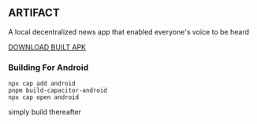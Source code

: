 ## ARTIFACT

A local decentralized news app that enabled everyone's voice to be heard

[DOWNLOAD BUILT APK](https://github.com/isitraghav/artifact/releases/download/v1.0.0/app_v1.0.0__debug.apk)

### Building For Android

```
npx cap add android
pnpm build-capacitor-android
npx cap open android
```

simply build thereafter
